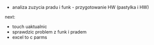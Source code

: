 - analiza zuzycia pradu i funk - przygotowanie HW (pastylka i HW)



next:
- touch uaktualnic
- sprawdzic problem z funk i pradem
- excel to c parms

